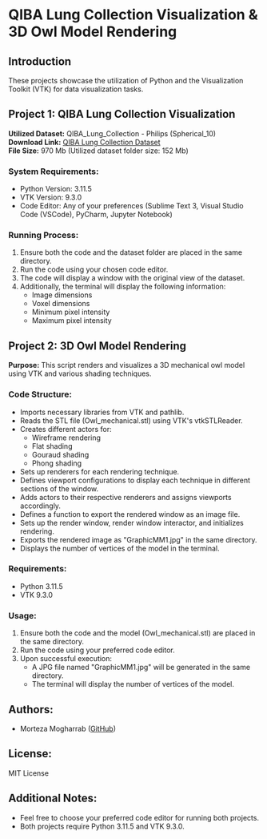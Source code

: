 # QIBA Lung Collection Visualization & 3D Owl Model Rendering

## Introduction

These projects showcase the utilization of Python and the Visualization Toolkit (VTK) for data visualization tasks.

## Project 1: QIBA Lung Collection Visualization

**Utilized Dataset:** QIBA_Lung_Collection - Philips (Spherical_10)  
**Download Link:** [QIBA Lung Collection Dataset](https://qidw.rsna.org/#item/5b845ae0b3467a6a92109a3a)  
**File Size:** 970 Mb (Utilized dataset folder size: 152 Mb)

### System Requirements:
- Python Version: 3.11.5
- VTK Version: 9.3.0
- Code Editor: Any of your preferences (Sublime Text 3, Visual Studio Code (VSCode), PyCharm, Jupyter Notebook)

### Running Process:
1. Ensure both the code and the dataset folder are placed in the same directory.
2. Run the code using your chosen code editor.
3. The code will display a window with the original view of the dataset.
4. Additionally, the terminal will display the following information:
    - Image dimensions
    - Voxel dimensions
    - Minimum pixel intensity
    - Maximum pixel intensity

## Project 2: 3D Owl Model Rendering

**Purpose:** This script renders and visualizes a 3D mechanical owl model using VTK and various shading techniques.

### Code Structure:
- Imports necessary libraries from VTK and pathlib.
- Reads the STL file (Owl_mechanical.stl) using VTK's vtkSTLReader.
- Creates different actors for:
    - Wireframe rendering
    - Flat shading
    - Gouraud shading
    - Phong shading
- Sets up renderers for each rendering technique.
- Defines viewport configurations to display each technique in different sections of the window.
- Adds actors to their respective renderers and assigns viewports accordingly.
- Defines a function to export the rendered window as an image file.
- Sets up the render window, render window interactor, and initializes rendering.
- Exports the rendered image as "GraphicMM1.jpg" in the same directory.
- Displays the number of vertices of the model in the terminal.

### Requirements:
- Python 3.11.5
- VTK 9.3.0

### Usage:
1. Ensure both the code and the model (Owl_mechanical.stl) are placed in the same directory.
2. Run the code using your preferred code editor.
3. Upon successful execution:
    - A JPG file named "GraphicMM1.jpg" will be generated in the same directory.
    - The terminal will display the number of vertices of the model.

## Authors:
- Morteza Mogharrab ([GitHub](https://github.com/Morteza-Mogharrab))

## License:
MIT License

## Additional Notes:
- Feel free to choose your preferred code editor for running both projects.
- Both projects require Python 3.11.5 and VTK 9.3.0.
